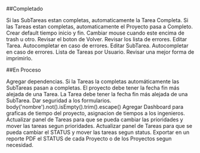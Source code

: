 ##Completado

Si las SubTareas estan completas, automaticamente la Tarea Completa.
Si las Tareas estan completas, automaticamente el Proyecto pasa a Completo.
Crear default tiempo inicio y fin.
Cambiar mouse cuando este encima de trash u otro.
Revisar el boton de Volver.
Revisar los lista de errores.
Editar Tarea. Autocompletar en caso de errores.
Editar SubTarea. Autocompletar en caso de errores.
Lista de Tareas por Usuario. Revisar una mejor forma de imprimirlo.

##En Proceso

Agregar dependencias.
Si la Tareas la completas automáticamente las SubTareas pasan a completas.
El proyecto debe tener la fecha fin más alejada de una Tarea.
La Tarea debe tener la fecha fin más alejada de una SubTarea.
Dar seguridad a los formularios. body('nombre').not().isEmpty().trim().escape()
Agregar Dashboard para graficas de tiempo del proyecto, asignacion de tiempos a los ingenieros.
Actualizar panel de Tareas para que se pueda cambiar las prioridades y mover las tareas segun prioridades.
Actualizar panel de Tareas para que se pueda cambiar el STATUS y mover las tareas segun status.
Exportar en un reporte PDF el STATUS de cada Proyecto o de los Proyectos segun necesidad.
